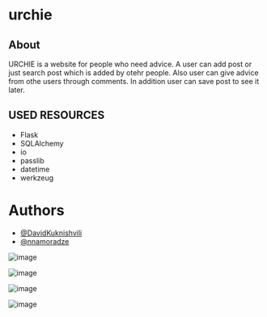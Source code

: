 # urchie

## About
URCHIE is a website for people who need advice. A user can add post or just search post which is added by otehr people. Also user can give advice from othe users through comments. In addition user can save post to see it later.

## USED RESOURCES

- Flask
- SQLAlchemy
- io
- passlib
- datetime
- werkzeug

# Authors
- [@DavidKuknishvili](https://github.com/DavidKuknishvili)
- [@nnamoradze](https://github.com/nnamoradze)

![image](https://user-images.githubusercontent.com/92639690/173135396-a1892339-e2c8-48e0-b629-95875f10bfad.png)

![image](https://user-images.githubusercontent.com/92639690/173136236-a5ac1d77-da35-49ed-b694-45513705f060.png)

![image](https://user-images.githubusercontent.com/92639690/173136503-c9412940-fe8b-4f3d-82eb-5f0fd5bca687.png)

![image](https://user-images.githubusercontent.com/92639690/173136374-53465a92-f101-4171-af14-4dd1994aa1df.png)


